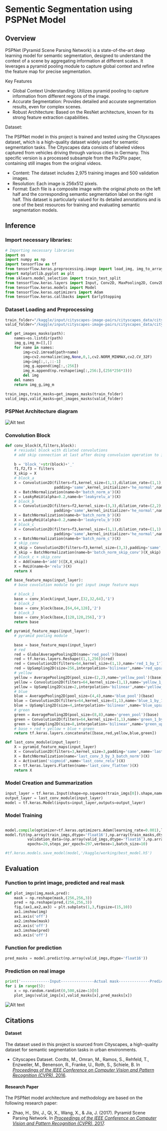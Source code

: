 # Sementic Segmentation using PSPNet Model
## Overview
PSPNet (Pyramid Scene Parsing Network) is a state-of-the-art deep learning model for semantic segmentation, designed to understand the context of a scene by aggregating information at different scales. It leverages a pyramid pooling module to capture global context and refine the feature map for precise segmentation.

Key Features

- Global Context Understanding: Utilizes pyramid pooling to capture information from different regions of the image.
- Accurate Segmentation: Provides detailed and accurate segmentation results, even for complex scenes.
- Robust Architecture: Based on the ResNet architecture, known for its strong feature extraction capabilities.
  
Dataset:

The PSPNet model in this project is trained and tested using the Cityscapes dataset, which is a high-quality dataset widely used for semantic segmentation tasks. The Cityscapes data consists of labeled videos captured from vehicles driving through various cities in Germany. This specific version is a processed subsample from the Pix2Pix paper, containing still images from the original videos.

- Content: The dataset includes 2,975 training images and 500 validation images.
- Resolution: Each image is 256x512 pixels.
- Format: Each file is a composite image with the original photo on the left half and the corresponding semantic segmentation label on the right half.
This dataset is particularly valued for its detailed annotations and is one of the best resources for training and evaluating semantic segmentation models.






## Inference
### Import necessary libraries:
```python 
# Importing necessary libraries
import os
import numpy as np
import tensorflow as tf
from tensorflow.keras.preprocessing.image import load_img, img_to_array, ImageDataGenerator
import matplotlib.pyplot as plt
from sklearn.model_selection import train_test_split
from tensorflow.keras.layers import Input, Conv2D, MaxPooling2D, Conv2DTranspose, concatenate, Dropout
from tensorflow.keras.models import Model
from tensorflow.keras.optimizers import Adam
from tensorflow.keras.callbacks import EarlyStopping

```

### Dataset Loading and Preprocessing
```python
train_folder="/kaggle/input/cityscapes-image-pairs/cityscapes_data/cityscapes_data/train/"
valid_folder="/kaggle/input/cityscapes-image-pairs/cityscapes_data/cityscapes_data/val/"

def get_images_masks(path):
    names=os.listdir(path)
    img_g,img_m=[],[]
    for name in names:
        img=cv2.imread(path+name)
        img=cv2.normalize(img,None,0,1,cv2.NORM_MINMAX,cv2.CV_32F)
        img=img[:,:,::-1]
        img_g.append(img[:,:256])
        img_m.append(np.reshape(img[:,256:],(256*256*3)))
        del img
    del names
    return img_g,img_m
        
train_imgs,train_masks=get_images_masks(train_folder)
valid_imgs,valid_masks=get_images_masks(valid_folder)

```

### PSPNet Architecture diagram
![Alt text](PSPNet.png)

### Convolution Block 
```python
def conv_block(X,filters,block):
    # resiudal block with dilated convolutions
    # add skip connection at last after doing convoluion operation to input X
    
    b = 'block_'+str(block)+'_'
    f1,f2,f3 = filters
    X_skip = X
    # block_a
    X = Convolution2D(filters=f1,kernel_size=(1,1),dilation_rate=(1,1),
                      padding='same',kernel_initializer='he_normal',name=b+'a')(X)
    X = BatchNormalization(name=b+'batch_norm_a')(X)
    X = LeakyReLU(alpha=0.2,name=b+'leakyrelu_a')(X)
    # block_b
    X = Convolution2D(filters=f2,kernel_size=(3,3),dilation_rate=(2,2),
                      padding='same',kernel_initializer='he_normal',name=b+'b')(X)
    X = BatchNormalization(name=b+'batch_norm_b')(X)
    X = LeakyReLU(alpha=0.2,name=b+'leakyrelu_b')(X)
    # block_c
    X = Convolution2D(filters=f3,kernel_size=(1,1),dilation_rate=(1,1),
                      padding='same',kernel_initializer='he_normal',name=b+'c')(X)
    X = BatchNormalization(name=b+'batch_norm_c')(X)
    # skip_conv
    X_skip = Convolution2D(filters=f3,kernel_size=(3,3),padding='same',name=b+'skip_conv')(X_skip)
    X_skip = BatchNormalization(name=b+'batch_norm_skip_conv')(X_skip)
    # block_c + skip_conv
    X = Add(name=b+'add')([X,X_skip])
    X = ReLU(name=b+'relu')(X)
    return X
    
def base_feature_maps(input_layer):
    # base covolution module to get input image feature maps 
    
    # block_1
    base = conv_block(input_layer,[32,32,64],'1')
    # block_2
    base = conv_block(base,[64,64,128],'2')
    # block_3
    base = conv_block(base,[128,128,256],'3')
    return base

def pyramid_feature_maps(input_layer):
    # pyramid pooling module
    
    base = base_feature_maps(input_layer)
    # red
    red = GlobalAveragePooling2D(name='red_pool')(base)
    red = tf.keras.layers.Reshape((1,1,256))(red)
    red = Convolution2D(filters=64,kernel_size=(1,1),name='red_1_by_1')(red)
    red = UpSampling2D(size=256,interpolation='bilinear',name='red_upsampling')(red)
    # yellow
    yellow = AveragePooling2D(pool_size=(2,2),name='yellow_pool')(base)
    yellow = Convolution2D(filters=64,kernel_size=(1,1),name='yellow_1_by_1')(yellow)
    yellow = UpSampling2D(size=2,interpolation='bilinear',name='yellow_upsampling')(yellow)
    # blue
    blue = AveragePooling2D(pool_size=(4,4),name='blue_pool')(base)
    blue = Convolution2D(filters=64,kernel_size=(1,1),name='blue_1_by_1')(blue)
    blue = UpSampling2D(size=4,interpolation='bilinear',name='blue_upsampling')(blue)
    # green
    green = AveragePooling2D(pool_size=(8,8),name='green_pool')(base)
    green = Convolution2D(filters=64,kernel_size=(1,1),name='green_1_by_1')(green)
    green = UpSampling2D(size=8,interpolation='bilinear',name='green_upsampling')(green)
    # base + red + yellow + blue + green
    return tf.keras.layers.concatenate([base,red,yellow,blue,green])

def last_conv_module(input_layer):
    X = pyramid_feature_maps(input_layer)
    X = Convolution2D(filters=3,kernel_size=3,padding='same',name='last_conv_3_by_3')(X)
    X = BatchNormalization(name='last_conv_3_by_3_batch_norm')(X)
    X = Activation('sigmoid',name='last_conv_relu')(X)
    X = tf.keras.layers.Flatten(name='last_conv_flatten')(X)
    return X
```

### Model Creation and Summarization
```python
input_layer = tf.keras.Input(shape=np.squeeze(train_imgs[0]).shape,name='input')
output_layer = last_conv_module(input_layer)
model = tf.keras.Model(inputs=input_layer,outputs=output_layer)
```
### Model Training
```python

model.compile(optimizer=tf.keras.optimizers.Adam(learning_rate=0.001),loss='mse')
model.fit(np.array(train_imgs,dtype='float16'),np.array(train_masks,dtype='float16'),
          validation_data=(np.array(valid_imgs,dtype='float16'),np.array(valid_masks,dtype='float16')),
          epochs=20,steps_per_epoch=297,verbose=1,batch_size=10)

#tf.keras.models.save_model(model,'/kaggle/working/best_model.h5')
```


## Evaluation
### Function to print image, predicted and real mask
```python
def plot_imgs(img,mask,pred):
    mask = np.reshape(mask,(256,256,3))
    pred = np.reshape(pred,(256,256,3))
    fig,(ax1,ax2,ax3) = plt.subplots(1,3,figsize=(15,10))
    ax1.imshow(img)
    ax1.axis('off')
    ax2.imshow(mask)
    ax2.axis('off')
    ax3.imshow(pred)
    ax3.axis('off')
```
### Function for prediction
```python
pred_masks = model.predict(np.array(valid_imgs,dtype='float16'))
```
### Prediction on real image
```python
print('-------------Input---------------Actual mask--------------Predicted mask-------')
for i in range(5):
    x = np.random.randint(0,500,size=1)[0]
    plot_imgs(valid_imgs[x],valid_masks[x],pred_masks[x])
```

![Alt text](Sample.png)


## Citations

#### Dataset

The dataset used in this project is sourced from Cityscapes, a high-quality dataset for semantic segmentation tasks in urban environments.

- Cityscapes Dataset. Cordts, M., Omran, M., Ramos, S., Rehfeld, T., Enzweiler, M., Benenson, R., Franke, U., Roth, S., Schiele, B. In [*Proceedings of the IEEE Conference on Computer Vision and Pattern Recognition (CVPR)*, 2016](https://www.cityscapes-dataset.com/).

#### Research Paper

The PSPNet model architecture and methodology are based on the following research paper:

- Zhao, H., Shi, J., Qi, X., Wang, X., & Jia, J. (2017). Pyramid Scene Parsing Network. In [*Proceedings of the IEEE Conference on Computer Vision and Pattern Recognition (CVPR)*, 2017](https://arxiv.org/abs/1612.01105).









